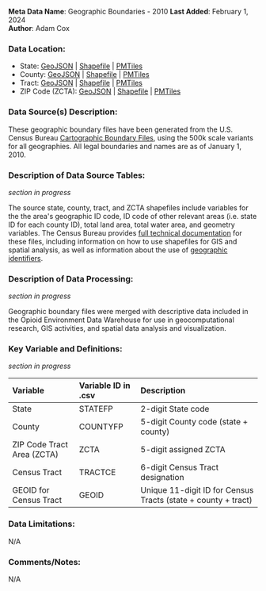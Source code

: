 **Meta Data Name**: Geographic Boundaries - 2010
**Last Added**: February 1, 2024  
**Author**: Adam Cox

### Data Location: 

* State: [GeoJSON](https://herop-geodata.s3.us-east-2.amazonaws.com/state-2010.geojson) | [Shapefile](https://herop-geodata.s3.us-east-2.amazonaws.com/state-2010-shp.zip) | [PMTiles](https://herop-geodata.s3.us-east-2.amazonaws.com/state-2010.pmtiles)
* County: [GeoJSON](https://herop-geodata.s3.us-east-2.amazonaws.com/county-2010.geojson) | [Shapefile](https://herop-geodata.s3.us-east-2.amazonaws.com/county-2010-shp.zip) | [PMTiles](https://herop-geodata.s3.us-east-2.amazonaws.com/county-2010.pmtiles)
* Tract: [GeoJSON](https://herop-geodata.s3.us-east-2.amazonaws.com/tract-2010.geojson) | [Shapefile](https://herop-geodata.s3.us-east-2.amazonaws.com/tract-2010-shp.zip) | [PMTiles](https://herop-geodata.s3.us-east-2.amazonaws.com/tract-2010.pmtiles)
* ZIP Code (ZCTA): [GeoJSON](https://herop-geodata.s3.us-east-2.amazonaws.com/zcta-2010.geojson) | [Shapefile](https://herop-geodata.s3.us-east-2.amazonaws.com/zcta-2010-shp.zip) | [PMTiles](https://herop-geodata.s3.us-east-2.amazonaws.com/zcta-2010.pmtiles)

### Data Source(s) Description:

These geographic boundary files have been generated from the U.S. Census Bureau [Cartographic Boundary Files](https://www.census.gov/programs-surveys/geography/technical-documentation/naming-convention/cartographic-boundary-file.html), using the 500k scale variants for all geographies. All legal boundaries and names are as of January 1, 2010.

### Description of Data Source Tables: 

_section in progress_

The source state, county, tract, and ZCTA shapefiles include variables for the the area's geographic ID code, ID code of other relevant areas (i.e. state ID for each county ID), total land area, total water area, and geometry variables. The Census Bureau provides [full technical documentation](https://www.census.gov/programs-surveys/geography/technical-documentation/complete-technical-documentation/tiger-geo-line.2018.html) for these files, including information on how to use shapefiles for GIS and spatial analysis, as well as information about the use of [geographic identifiers](https://www.census.gov/programs-surveys/geography/guidance/geo-identifiers.html).

### Description of Data Processing: 

_section in progress_

Geographic boundary files were merged with descriptive data included in the Opioid Environment Data Warehouse for use in geocomputational research, GIS activities, and spatial data analysis and visualization. 


### Key Variable and Definitions:

_section in progress_

| Variable | Variable ID in .csv | Description |
|:---------|:--------------------|:------------|
| State | STATEFP |	2-digit State code |
| County | COUNTYFP |	5-digit County code (state + county) |
| ZIP Code Tract Area (ZCTA) | ZCTA |	5-digit assigned ZCTA |
| Census Tract | TRACTCE	| 6-digit Census Tract designation |
| GEOID for Census Tract | GEOID |	Unique 11-digit ID for Census Tracts (state + county + tract) |


### Data Limitations: 
N/A


### Comments/Notes:
N/A

